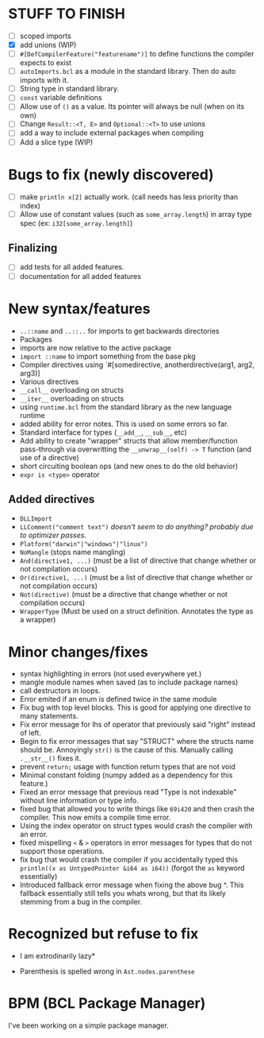 # STUFF TO FINISH
- [ ] scoped imports
- [x] add unions (WIP)
- [ ] `#[DefCompilerFeature("featurename")]` to define functions the compiler expects to exist
- [ ] `autoImports.bcl` as a module in the standard library. Then do auto imports with it.
- [ ] String type in standard library.
- [ ] `const` variable definitions
- [ ] Allow use of `()` as a value. Its pointer will always be null (when on its own)
- [ ] Change `Result::<T, E>` and `Optional::<T>` to use unions
- [ ] add a way to include external packages when compiling
- [ ] Add a slice type (WIP)

# Bugs to fix (newly discovered)
- [ ] make `println x[2]` actually work. (call needs has less priority than index)
- [ ] Allow use of constant values (such as `some_array.length`) in array type spec (ex: `i32[some_array.length]`)

## Finalizing
- [ ] add tests for all added features.
- [ ] documentation for all added features

# New syntax/features
- `..::name` and `..::..` for imports to get backwards directories
- Packages
- imports are now relative to the active package
- `import ::name` to import something from the base pkg
- Compiler directives using `#[somedirective, anotherdirective(arg1, arg2, arg3)]
- Various directives
- `__call__` overloading on structs
- `__iter__` overloading on structs
- using `runtime.bcl` from the standard library as the new language runtime
- added ability for error notes. This is used on some errors so far.
- Standard interface for types (`__add__`, `__sub__`, etc)
- Add ability to create "wrapper" structs that allow member/function pass-through via overwritting the `__unwrap__(self) -> T` function (and use of a directive)
- short circuiting boolean ops (and new ones to do the old behavior)
- `expr is <type>` operator

## Added directives
- `DLLImport`
- `LLComment("comment text")` *doesn't seem to do anything? probably due to optimizer passes.*
- `Platform("darwin"|"windows"|"linux")`
- `NoMangle` (stops name mangling)
- `And(directive1, ...)` (must be a list of directive that change whether or not compilation occurs)
- `Or(directive1, ...)` (must be a list of directive that change whether or not compilation occurs)
- `Not(directive)` (must be a directive that change whether or not compilation occurs)
- `WrapperType` (Must be used on a struct definition. Annotates the type as a wrapper)

# Minor changes/fixes
- syntax highlighting in errors (not used everywhere yet.)
- mangle module names when saved (as to include package names)
- call destructors in loops.
- Error emited if an enum is defined twice in the same module
- Fix bug with top level blocks. This is good for applying one directive to many statements.
- Fix error message for lhs of operator that previously said "right" instead of left.
- Begin to fix error messages that say "STRUCT" where the structs name should be. Annoyingly `str()` is the cause of this. Manually calling `.__str__()` fixes it.
- prevent `return;` usage with function return types that are not void
- Minimal constant folding (numpy added as a dependency for this feature.)
- Fixed an error message that previous read "Type is not indexable" without line information or type info.
- fixed bug that allowed you to write things like `69i420` and then crash the compiler. This now emits a compile time error.
- Using the index operator on struct types would crash the compiler with an error.
- fixed mispelling `<` & `>` operators in error messages for types that do not support those operations.
- fix bug that would crash the compiler if you accidentally typed this `println((x as UntypedPointer &i64 as i64))` (forgot the `as` keyword essentially)
- Introduced fallback error message when fixing the above bug ^. This fallback essentially still tells you whats wrong, but that its likely stemming from a bug in the compiler.

# Recognized but refuse to fix
* I am extrodinarily lazy*

- Parenthesis is spelled wrong in `Ast.nodes.parenthese`

# BPM (BCL Package Manager)

I've been working on a simple package manager.